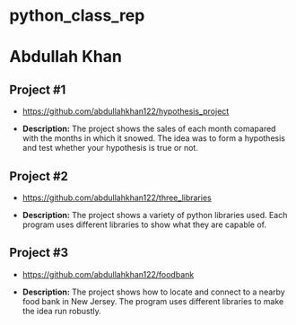 # python_class_rep

# Abdullah Khan


## Project #1

- https://github.com/abdullahkhan122/hypothesis_project

- <b>Description:</b>  The project shows the sales of each month comapared with the months in which it snowed. The idea was to form a hypothesis and test whether your hypothesis is true or not.


## Project #2

- https://github.com/abdullahkhan122/three_libraries

- <b>Description:</b>  The project shows a variety of python libraries used. Each program uses different libraries to show what they are capable of. 


## Project #3

- https://github.com/abdullahkhan122/foodbank

- <b>Description:</b>  The project shows how to locate and connect to a nearby food bank in New Jersey. The program uses different libraries to make the idea run robustly. 
